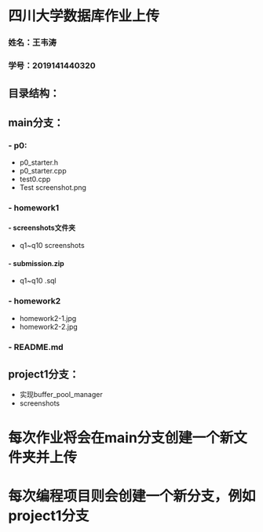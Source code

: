 # 四川大学数据库作业上传
### 姓名：王韦涛  
### 学号：2019141440320  
## 目录结构：  
## main分支：
### - p0:  
- p0_starter.h  
- p0_starter.cpp  
- test0.cpp  
- Test screenshot.png
### - homework1
#### - screenshots文件夹  
- q1~q10 screenshots  
#### - submission.zip
- q1~q10 .sql  
### - homework2
- homework2-1.jpg  
- homework2-2.jpg
### - README.md 
## project1分支：
- 实现buffer_pool_manager
- screenshots
# 每次作业将会在main分支创建一个新文件夹并上传
# 每次编程项目则会创建一个新分支，例如project1分支
